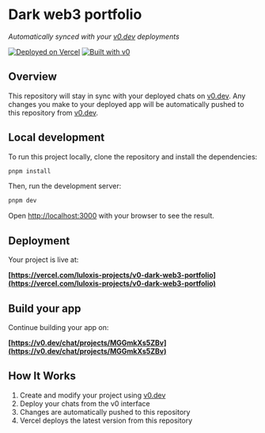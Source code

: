 # Dark web3 portfolio

_Automatically synced with your [v0.dev](https://v0.dev) deployments_

[![Deployed on Vercel](https://img.shields.io/badge/Deployed%20on-Vercel-black?style=for-the-badge&logo=vercel)](https://vercel.com/luloxis-projects/v0-dark-web3-portfolio)
[![Built with v0](https://img.shields.io/badge/Built%20with-v0.dev-black?style=for-the-badge)](https://v0.dev/chat/projects/MGGmkXs5ZBv)

## Overview

This repository will stay in sync with your deployed chats on [v0.dev](https://v0.dev).
Any changes you make to your deployed app will be automatically pushed to this repository from [v0.dev](https://v0.dev).

## Local development

To run this project locally, clone the repository and install the dependencies:

```bash
pnpm install
```

Then, run the development server:

```bash
pnpm dev
```

Open [http://localhost:3000](http://localhost:3000) with your browser to see the result.

## Deployment

Your project is live at:

**[https://vercel.com/luloxis-projects/v0-dark-web3-portfolio](https://vercel.com/luloxis-projects/v0-dark-web3-portfolio)**

## Build your app

Continue building your app on:

**[https://v0.dev/chat/projects/MGGmkXs5ZBv](https://v0.dev/chat/projects/MGGmkXs5ZBv)**

## How It Works

1. Create and modify your project using [v0.dev](https://v0.dev)
2. Deploy your chats from the v0 interface
3. Changes are automatically pushed to this repository
4. Vercel deploys the latest version from this repository
